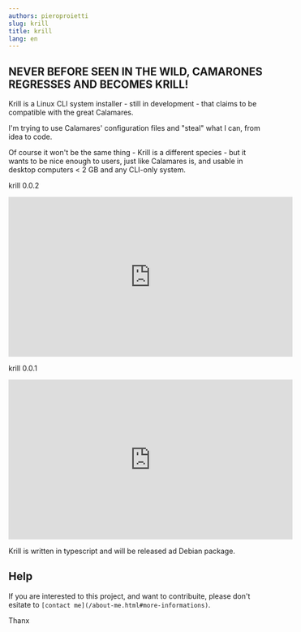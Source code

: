 ```yaml
---
authors: pieroproietti
slug: krill
title: krill
lang: en
---
```


## NEVER BEFORE SEEN IN THE WILD, CAMARONES REGRESSES AND BECOMES KRILL!

Krill is a Linux CLI system installer - still in development - that claims to be compatible with the great Calamares.

I'm trying to use Calamares' configuration files and "steal" what I can, from idea to code.

Of course it won't be the same thing - Krill is a different species - but it wants to be nice enough to users, just like Calamares is, and usable in desktop computers < 2 GB and any CLI-only system.

krill 0.0.2
<iframe width="560" height="315" src="https://www.youtube.com/embed/u2axq5BqZxM" title="YouTube video player" frameborder="0" allow="accelerometer; autoplay; clipboard-write; encrypted-media; gyroscope; picture-in-picture; web-share" allowfullscreen></iframe>

krill 0.0.1
<iframe width="560" height="315" src="https://www.youtube.com/embed/bnO4hm6EIcE" title="YouTube video player" frameborder="0" allow="accelerometer; autoplay; clipboard-write; encrypted-media; gyroscope; picture-in-picture; web-share" allowfullscreen></iframe>

Krill is written in typescript and will be released ad Debian package.

## Help

If you are interested to this project, and want to contribuite, please don't esitate to ```[contact me](/about-me.html#more-informations)```. 

Thanx
